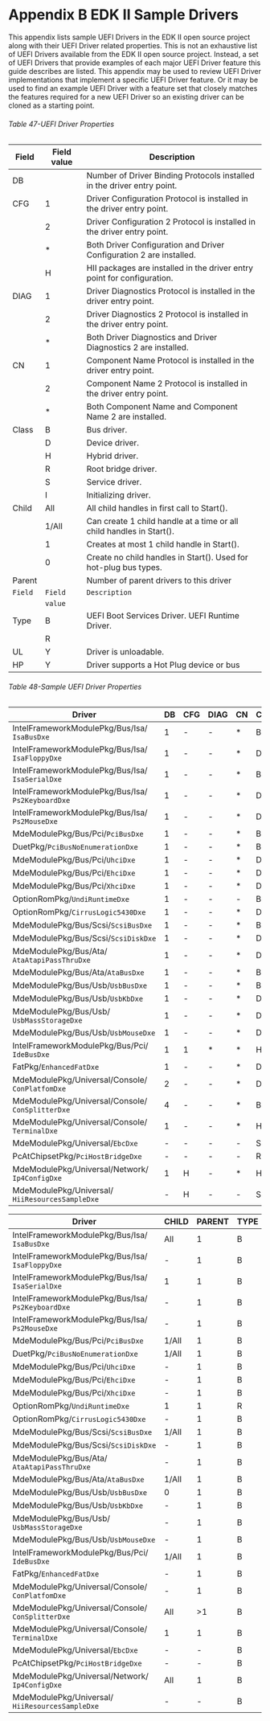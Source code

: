 <!--- @file
  Appendix B EDK II Sample Drivers

  Copyright (c) 2012-2018, Intel Corporation. All rights reserved.<BR>

  Redistribution and use in source (original document form) and 'compiled'
  forms (converted to PDF, epub, HTML and other formats) with or without
  modification, are permitted provided that the following conditions are met:

  1) Redistributions of source code (original document form) must retain the
     above copyright notice, this list of conditions and the following
     disclaimer as the first lines of this file unmodified.

  2) Redistributions in compiled form (transformed to other DTDs, converted to
     PDF, epub, HTML and other formats) must reproduce the above copyright
     notice, this list of conditions and the following disclaimer in the
     documentation and/or other materials provided with the distribution.

  THIS DOCUMENTATION IS PROVIDED BY TIANOCORE PROJECT "AS IS" AND ANY EXPRESS OR
  IMPLIED WARRANTIES, INCLUDING, BUT NOT LIMITED TO, THE IMPLIED WARRANTIES OF
  MERCHANTABILITY AND FITNESS FOR A PARTICULAR PURPOSE ARE DISCLAIMED. IN NO
  EVENT SHALL TIANOCORE PROJECT  BE LIABLE FOR ANY DIRECT, INDIRECT, INCIDENTAL,
  SPECIAL, EXEMPLARY, OR CONSEQUENTIAL DAMAGES (INCLUDING, BUT NOT LIMITED TO,
  PROCUREMENT OF SUBSTITUTE GOODS OR SERVICES; LOSS OF USE, DATA, OR PROFITS;
  OR BUSINESS INTERRUPTION) HOWEVER CAUSED AND ON ANY THEORY OF LIABILITY,
  WHETHER IN CONTRACT, STRICT LIABILITY, OR TORT (INCLUDING NEGLIGENCE OR
  OTHERWISE) ARISING IN ANY WAY OUT OF THE USE OF THIS DOCUMENTATION, EVEN IF
  ADVISED OF THE POSSIBILITY OF SUCH DAMAGE.

-->

# Appendix B EDK II Sample Drivers

This appendix lists sample UEFI Drivers in the EDK II open source project along
with their UEFI Driver related properties. This is not an exhaustive list of
UEFI Drivers available from the EDK II open source project. Instead, a set of
UEFI Drivers that provide examples of each major UEFI Driver feature this guide
describes are listed. This appendix may be used to review UEFI Driver
implementations that implement a specific UEFI Driver feature. Or it may be
used to find an example UEFI Driver with a feature set that closely matches the
features required for a new UEFI Driver so an existing driver can be cloned as
a starting point.

<div style="page-break-after: always;"></div>

###### Table 47-UEFI Driver Properties

| **Field** | **Field value** | **Description**                                               |
| ------- | ------- | ----------------------------------------------------------------------- |
| DB      |         | Number of Driver Binding Protocols installed in the driver entry point. |
| CFG     | 1       | Driver Configuration Protocol is installed in the driver entry point.   |
|         | 2       | Driver Configuration 2 Protocol is installed in the driver entry point. |
|         | *       | Both Driver Configuration and Driver Configuration 2 are installed.     |
|         | H       | HII packages are installed in the driver entry point for configuration. |
| DIAG    | 1       | Driver Diagnostics Protocol is installed in the driver entry point.     |
|         | 2       | Driver Diagnostics 2 Protocol is installed in the driver entry point.   |
|         | *       | Both Driver Diagnostics and Driver Diagnostics 2 are installed.         |
| CN      | 1       | Component Name Protocol is installed in the driver entry point.         |
|         | 2       | Component Name 2 Protocol is installed in the driver entry point.       |
|         | *       | Both Component Name and Component Name 2 are installed.                 |
| Class   | B       | Bus driver.                                                             |
|         | D       | Device driver.                                                          |
|         | H       | Hybrid driver.                                                          |
|         | R       | Root bridge driver.                                                     |
|         | S       | Service driver.                                                         |
|         | I       | Initializing driver.                                                    |
| Child   | All     | All child handles in first call to Start().                             |
|         | 1/All   | Can create 1 child handle at a time or all child handles in Start().    |
|         | 1       | Creates at most 1 child handle in Start().                              |
|         | 0       | Create no child handles in Start(). Used for hot-plug bus types.        |
| Parent  |         | Number of parent drivers to this driver                                 |
| `Field` | `Field` | `Description`                                                           |
|         | `value` |                                                                         |
| Type    | B       | UEFI Boot Services Driver. UEFI Runtime Driver.                         |
|         | R       |                                                                         |
| UL      | Y       | Driver is unloadable.                                                   |
| HP      | Y       | Driver supports a Hot Plug device or bus                                |

<div style="page-break-after: always;"></div>

###### Table 48-Sample UEFI Driver Properties

| **Driver** |**DB**|**CFG**|**DIAG**|**CN**|**CLASS**|
| ------------------------------------------------- | --- | ----- | --- | ----- | --- |
| IntelFrameworkModulePkg/Bus/Isa/ `IsaBusDxe`      | 1   | -     | -   | *     | B   |
| IntelFrameworkModulePkg/Bus/Isa/ `IsaFloppyDxe`   | 1   | -     | -   | *     | D   |
| IntelFrameworkModulePkg/Bus/Isa/ `IsaSerialDxe`   | 1   | -     | -   | *     | B   |
| IntelFrameworkModulePkg/Bus/Isa/ `Ps2KeyboardDxe` | 1   | -     | -   | *     | D   |
| IntelFrameworkModulePkg/Bus/Isa/ `Ps2MouseDxe`    | 1   | -     | -   | *     | D   |
| MdeModulePkg/Bus/Pci/`PciBusDxe`                  | 1   | -     | -   | *     | B   |
| DuetPkg/`PciBusNoEnumerationDxe`                  | 1   | -     | -   | *     | B   |
| MdeModulePkg/Bus/Pci/`UhciDxe`                    | 1   | -     | -   | *     | D   |
| MdeModulePkg/Bus/Pci/`EhciDxe`                    | 1   | -     | -   | *     | D   |
| MdeModulePkg/Bus/Pci/`XhciDxe`                    | 1   | -     | -   | *     | D   |
| OptionRomPkg/`UndiRuntimeDxe`                     | 1   | -     | -   | -     | B   |
| OptionRomPkg/`CirrusLogic5430Dxe`                 | 1   | -     | -   | *     | D   |
| MdeModulePkg/Bus/Scsi/`ScsiBusDxe`                | 1   | -     | -   | *     | B   |
| MdeModulePkg/Bus/Scsi/`ScsiDiskDxe`               | 1   | -     | -   | *     | D   |
| MdeModulePkg/Bus/Ata/ `AtaAtapiPassThruDxe`       | 1   | -     | -   | *     | D   |
| MdeModulePkg/Bus/Ata/`AtaBusDxe`                  | 1   | -     | -   | *     | B   |
| MdeModulePkg/Bus/Usb/`UsbBusDxe`                  | 1   | -     | -   | *     | B   |
| MdeModulePkg/Bus/Usb/`UsbKbDxe`                   | 1   | -     | -   | *     | D   |
| MdeModulePkg/Bus/Usb/ `UsbMassStorageDxe`         | 1   | -     | -   | *     | D   |
| MdeModulePkg/Bus/Usb/`UsbMouseDxe`                | 1   | -     | -   | *     | D   |
| IntelFrameworkModulePkg/Bus/Pci/ `IdeBusDxe`      | 1   | 1     | *   | *     | H   |
| FatPkg/`EnhancedFatDxe`                           | 1   | -     | -   | *     | D   |
| MdeModulePkg/Universal/Console/ `ConPlatfomDxe`   | 2   | -     | -   | *     | D   |
| MdeModulePkg/Universal/Console/ `ConSplitterDxe`  | 4   | -     | -   | *     | B   |
| MdeModulePkg/Universal/Console/ `TerminalDxe`     | 1   | -     | -   | *     | H   |
| MdeModulePkg/Universal/`EbcDxe`                   | -   | -     | -   | -     | S   |
| PcAtChipsetPkg/`PciHostBridgeDxe`                 | -   | -     | -   | -     | R   |
| MdeModulePkg/Universal/Network/ `Ip4ConfigDxe`    | 1   | H     | -   | *     | H   |
| MdeModulePkg/Universal/ `HiiResourcesSampleDxe`   | -   | H     | -   | -     | S   |

<div style="page-break-after: always;"></div>

| **Driver** |**CHILD**|**PARENT**|**TYPE**|**UL**|**HP**|
| ------------------------------------------------- | --- | --- | ----- | --- | --- |
| IntelFrameworkModulePkg/Bus/Isa/ `IsaBusDxe`      | All | 1   | B     | -   | -   |
| IntelFrameworkModulePkg/Bus/Isa/ `IsaFloppyDxe`   | -   | 1   | B     | -   | -   |
| IntelFrameworkModulePkg/Bus/Isa/ `IsaSerialDxe`   | 1   | 1   | B     | -   | -   |
| IntelFrameworkModulePkg/Bus/Isa/ `Ps2KeyboardDxe` | -   | 1   | B     | -   | -   |
| IntelFrameworkModulePkg/Bus/Isa/ `Ps2MouseDxe`    | -   | 1   | B     | -   | -   |
| MdeModulePkg/Bus/Pci/`PciBusDxe`                  | 1/All | 1   | B     | -   | Y   |
| DuetPkg/`PciBusNoEnumerationDxe`                  | 1/All | 1   | B     | -   | -   |
| MdeModulePkg/Bus/Pci/`UhciDxe`                    | -   | 1   | B     | -   | -   |
| MdeModulePkg/Bus/Pci/`EhciDxe`                    | -   | 1   | B     | -   | -   |
| MdeModulePkg/Bus/Pci/`XhciDxe`                    | -   | 1   | B     | -   | -   |
| OptionRomPkg/`UndiRuntimeDxe`                     | 1   | 1   | R     | -   | -   |
| OptionRomPkg/`CirrusLogic5430Dxe`                 | -   | 1   | B     | -   | -   |
| MdeModulePkg/Bus/Scsi/`ScsiBusDxe`                | 1/All  | 1   | B     | -   | -   |
| MdeModulePkg/Bus/Scsi/`ScsiDiskDxe`               | -   | 1   | B     | -   | -   |
| MdeModulePkg/Bus/Ata/ `AtaAtapiPassThruDxe`       | -   | 1   | B     | -   | -   |
| MdeModulePkg/Bus/Ata/`AtaBusDxe`                  | 1/All | 1   | B     | -   | -   |
| MdeModulePkg/Bus/Usb/`UsbBusDxe`                  | 0   | 1   | B     | -   | Y   |
| MdeModulePkg/Bus/Usb/`UsbKbDxe`                   | -   | 1   | B     | -   | -   |
| MdeModulePkg/Bus/Usb/ `UsbMassStorageDxe`         | -   | 1   | B     | -   | -   |
| MdeModulePkg/Bus/Usb/`UsbMouseDxe`                | -   | 1   | B     | -   | -   |
| IntelFrameworkModulePkg/Bus/Pci/ `IdeBusDxe`      | 1/All  | 1   | B     | -   | -   |
| FatPkg/`EnhancedFatDxe`                           | -   | 1   | B     | Y   | -   |
| MdeModulePkg/Universal/Console/ `ConPlatfomDxe`   | -   | 1   | B     | -   | -   |
| MdeModulePkg/Universal/Console/ `ConSplitterDxe`  | All | >1   | B     | -   | -   |
| MdeModulePkg/Universal/Console/ `TerminalDxe`     | 1   | 1   | B     | -   | -   |
| MdeModulePkg/Universal/`EbcDxe`                   | -   | -   | B     | -   | -   |
| PcAtChipsetPkg/`PciHostBridgeDxe`                 | -   | -   | B     | -   | -   |
| MdeModulePkg/Universal/Network/ `Ip4ConfigDxe`    | All | 1   | B     | Y   | -   |
| MdeModulePkg/Universal/ `HiiResourcesSampleDxe`   | -   | -   | B     | Y   | -   |
